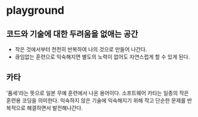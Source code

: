 # playground

## 코드와 기술에 대한 두려움을 없애는 공간

- 작은 것에서부터 천천히 반복하여 나의 것으로 만들어 나간다.
- 끊임없는 훈련으로 익숙해지면 별도의 노력이 없어도 자연스럽게 할 수 있게 된다.

## 카타

'품세'라는 뜻으로 일본 무예 훈련에서 나온 용어이다.
소프트웨어 카타는 일종의 작은 훈련용 코딩을 의미한다.
익숙하지 않은 기술에 익숙해지기 위해 작고 단순한 문제를 반복적으로 해결하면서 발전해나간다.
